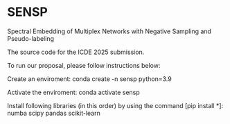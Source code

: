 # SENSP
Spectral Embedding of Multiplex Networks with Negative Sampling and Pseudo-labeling 

The source code for the ICDE 2025 submission.

To run our proposal, please follow instructions below:

Create an enviroment:
conda create -n sensp python=3.9



Activate the enviroment:
conda activate sensp



Install following libraries (in this order) by using the command [pip install *]:
numba
scipy
pandas
scikit-learn
